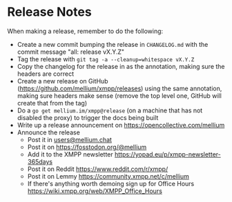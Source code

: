 # Release Notes

When making a release, remember to do the following:

- Create a new commit bumping the release in `CHANGELOG.md` with the commit
  message "all: release vX.Y.Z"
- Tag the release with `git tag -a --cleanup=whitespace vX.Y.Z`
- Copy the changelog for the release in as the annotation, making sure the
  headers are correct
- Create a new release on GitHub (https://github.com/mellium/xmpp/releases)
  using the same annotation, making sure headers make sense (remove the top
  level one, GitHub will create that from the tag)
- Do a `go get mellium.im/xmpp@release` (on a machine that has not disabled the
  proxy) to trigger the docs being built
- Write up a release announcement on https://opencollective.com/mellium
- Announce the release
  - Post it in users@mellium.chat
  - Post it on https://fosstodon.org/@mellium
  - Add it to the XMPP newsletter https://yopad.eu/p/xmpp-newsletter-365days
  - Post it on Reddit https://www.reddit.com/r/xmpp/
  - Post it on Lemmy https://community.xmpp.net/c/mellium
  - If there's anything worth demoing sign up for Office Hours
    https://wiki.xmpp.org/web/XMPP_Office_Hours
